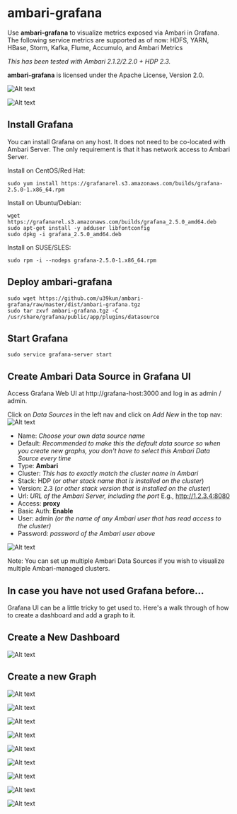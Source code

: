 # ambari-grafana

Use **ambari-grafana** to visualize metrics exposed via Ambari in Grafana.
The following service metrics are supported as of now: HDFS, YARN, HBase, Storm, Kafka, Flume, Accumulo, and Ambari Metrics

*This has been tested with Ambari 2.1.2/2.2.0 + HDP 2.3.*

**ambari-grafana** is licensed under the Apache License, Version 2.0.

![Alt text](https://raw.githubusercontent.com/u39kun/ambari-grafana/master/screenshots/dashboard.png "Ambari Grafana Dashboard")

![Alt text](https://raw.githubusercontent.com/u39kun/ambari-grafana/master/screenshots/select-metric.png "Ambari Grafana Graph Builder")

Install Grafana
---------------

You can install Grafana on any host.  It does not need to be co-located with Ambari Server.  The only requirement is that it has network access to Ambari Server.

Install on CentOS/Red Hat:
```
sudo yum install https://grafanarel.s3.amazonaws.com/builds/grafana-2.5.0-1.x86_64.rpm
```

Install on Ubuntu/Debian:
```
wget https://grafanarel.s3.amazonaws.com/builds/grafana_2.5.0_amd64.deb
sudo apt-get install -y adduser libfontconfig
sudo dpkg -i grafana_2.5.0_amd64.deb
```

Install on SUSE/SLES:
```
sudo rpm -i --nodeps grafana-2.5.0-1.x86_64.rpm
```

Deploy ambari-grafana
---
```
sudo wget https://github.com/u39kun/ambari-grafana/raw/master/dist/ambari-grafana.tgz
sudo tar zxvf ambari-grafana.tgz -C /usr/share/grafana/public/app/plugins/datasource
```

Start Grafana
---
```
sudo service grafana-server start
```

Create Ambari Data Source in Grafana UI
---
Access Grafana Web UI at http://grafana-host:3000 and log in as admin / admin.

Click on *Data Sources* in the left nav and click on *Add New* in the top nav:
![Alt text](https://raw.githubusercontent.com/u39kun/ambari-grafana/master/screenshots/create-data-source.png "Create a new data source")

* Name: *Choose your own data source name*
* Default: *Recommended to make this the default data source so when you create new graphs, you don't have to select this Ambari Data Source every time*
* Type: **Ambari**
* Cluster: *This has to exactly match the cluster name in Ambari*
* Stack: HDP (*or other stack name that is installed on the cluster*)
* Version: 2.3 (*or other stack version that is installed on the cluster*)
* Url: *URL of the Ambari Server, including the port*  E.g., http://1.2.3.4:8080
* Access: **proxy**
* Basic Auth: **Enable**
* User: admin *(or the name of any Ambari user that has read access to the cluster)*
* Password: *password of the Ambari user above*

![Alt text](https://raw.githubusercontent.com/u39kun/ambari-grafana/master/screenshots/adding-ambari-data-source-to-grafana.png "Ading Ambari Data Source to Grafana")

Note: You can set up multiple Ambari Data Sources if you wish to visualize multiple Ambari-managed clusters.

In case you have not used Grafana before...
---
Grafana UI can be a little tricky to get used to.
Here's a walk through of how to create a dashboard and add a graph to it.

Create a New Dashboard
---
![Alt text](https://raw.githubusercontent.com/u39kun/ambari-grafana/master/screenshots/create-grafana-dashboard.png "Create a new dashboard")

Create a new Graph
---
![Alt text](https://raw.githubusercontent.com/u39kun/ambari-grafana/master/screenshots/create-graph-strip-hover.png "Create a new graph - strip hover")

![Alt text](https://raw.githubusercontent.com/u39kun/ambari-grafana/master/screenshots/create-graph-menu.png "Create a new graph - menu")

![Alt text](https://raw.githubusercontent.com/u39kun/ambari-grafana/master/screenshots/edit-graph.png "Create a new graph - edit")

![Alt text](https://raw.githubusercontent.com/u39kun/ambari-grafana/master/screenshots/select-component.png "Create a new graph - select component")

![Alt text](https://raw.githubusercontent.com/u39kun/ambari-grafana/master/screenshots/select-metric.png "Create a new graph - select metric")

![Alt text](https://raw.githubusercontent.com/prajwalrao/ambari-grafana/master/screenshots/host-level-metrics.png "Create a new graph - select host")

![Alt text](https://raw.githubusercontent.com/u39kun/ambari-grafana/master/screenshots/select-unit.png "Create a new graph - select unit")

![Alt text](https://raw.githubusercontent.com/u39kun/ambari-grafana/master/screenshots/set-title.png "Create a new graph - set title")

![Alt text](https://raw.githubusercontent.com/u39kun/ambari-grafana/master/screenshots/save-dashboard.png "Create a new graph - save dashboard")




